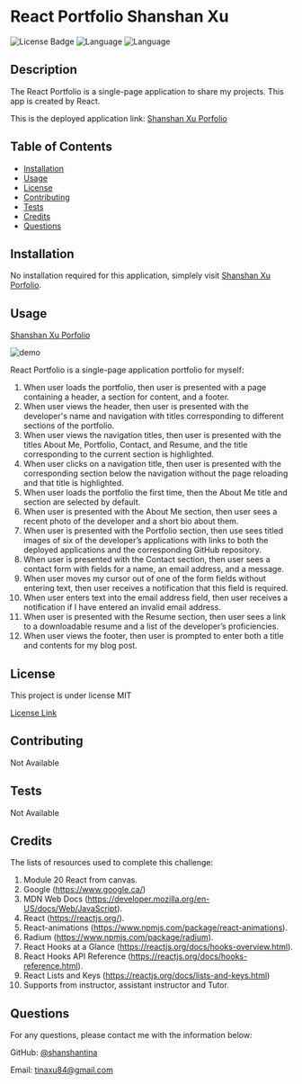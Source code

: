 # React Portfolio Shanshan Xu

  ![License Badge](https://img.shields.io/badge/License-MIT-brightgreen.svg) ![Language](https://img.shields.io/github/languages/count/shanshantina/react-portfolio-shanshanxu?style=plastic&logo=appveyor&color=ff69b4) ![Language](https://img.shields.io/github/languages/top/shanshantina/react-portfolio-shanshanxu?style=flat&logo=appveyor&color=blueviolet)
  

  ## Description
  The React Portfolio is a single-page application to share my projects. This app is created by React. 

  This is the deployed application link: [Shanshan Xu Porfolio](https://shanshantina.github.io/react-portfolio-shanshanxu/)

  ## Table of Contents
  * [Installation](#installation)
  * [Usage](#usage)
  * [License](#license)
  * [Contributing](#contributing)
  * [Tests](#tests)
  * [Credits](#credits)
  * [Questions](#questions)

  ## Installation
  No installation required for this application, simplely visit [Shanshan Xu Porfolio](https://shanshantina.github.io/react-portfolio-shanshanxu/).

  ## Usage

   [Shanshan Xu Porfolio](https://shanshantina.github.io/react-portfolio-shanshanxu/)

   ![demo]()

  React Portfolio is a single-page application portfolio for myself:
  1. When user loads the portfolio, then user is presented with a page containing a header, a section for content, and a footer.  
  2. When user views the header, then user is presented with the developer's name and navigation with titles corresponding to different sections of the portfolio.      
  3. When user views the navigation titles, then user is presented with the titles About Me, Portfolio, Contact, and Resume, and the title corresponding to the current section is highlighted.
  4. When user clicks on a navigation title, then user is presented with the corresponding section below the navigation without the page reloading and that title is highlighted.
  5. When user loads the portfolio the first time, then the About Me title and section are selected by default.
  6. When user is presented with the About Me section, then user sees a recent photo of the developer and a short bio about them.
  7. When user is presented with the Portfolio section, then use sees titled images of six of the developer’s applications with links to both the deployed applications and the corresponding GitHub repository.
  8. When user is presented with the Contact section, then user sees a contact form with fields for a name, an email address, and a message.
  9. When user moves my cursor out of one of the form fields without entering text, then user receives a notification that this field is required.
  10. When user enters text into the email address field, then user receives a notification if I have entered an invalid email address.
  11. When user is presented with the Resume section, then user sees a link to a downloadable resume and a list of the developer’s proficiencies.
  12. When user views the footer, then user is prompted to enter both a title and contents for my blog post. 


  ## License
  
  This project is under license MIT
  
  [License Link](https://choosealicense.com/licenses/)

  ## Contributing
  Not Available 

  ## Tests
  Not Available

  ## Credits
  The lists of resources used to complete this challenge: 
  1. Module 20 React from canvas. 
  2. Google (https://www.google.ca/) 
  3. MDN Web Docs (https://developer.mozilla.org/en-US/docs/Web/JavaScript).
  4. React (https://reactjs.org/).
  5. React-animations (https://www.npmjs.com/package/react-animations). 
  6. Radium (https://www.npmjs.com/package/radium).
  7. React Hooks at a Glance (https://reactjs.org/docs/hooks-overview.html).
  8. React Hooks API Reference (https://reactjs.org/docs/hooks-reference.html).
  9. React Lists and Keys (https://reactjs.org/docs/lists-and-keys.html)
  10. Supports from instructor, assistant instructor and Tutor.

  ## Questions

  For any questions, please contact me with the information below:

  GitHub: [@shanshantina](https://github.com/shanshantina)

  
  Email: tinaxu84@gmail.com